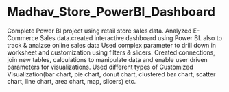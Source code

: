 # Madhav_Store_PowerBI_Dashboard
Complete Power BI project using retail store sales data.
Analyzed E-Commerce Sales data.created interactive dashboard using Power BI. also to track & analzse online sales data Used complex parameter to drill down in worksheet and customization using filters & slicers.
Created connections, join new tables, calculations to manipulate data and enable user driven parameters for visualizations.
Used different types of Customized Visualization(bar chart, pie chart, donut chart, clustered bar chart, scatter chart, line chart, area chart, map, slicers) etc.

